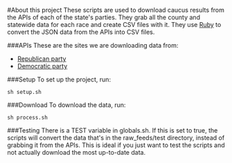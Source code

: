 #About this project
These scripts are used to download caucus results from the APIs of each of the state's parties. They grab all the county and statewide data for each race and create CSV files with it. They use [Ruby](https://github.com/ruby/ruby) to convert the JSON data from the APIs into CSV files.

###APIs
These are the sites we are downloading data from:

* [Republican party](https://www.iagopcaucuses.com/swagger/ui/index)
* [Democratic party](https://www.idpcaucuses.com/swagger/ui/index)

###Setup
To set up the project, run:

	sh setup.sh

###Download
To download the data, run:

	sh process.sh

###Testing
There is a TEST variable in globals.sh. If this is set to true, the scripts will convert the data that's in the raw_feeds/test directory, instead of grabbing it from the APIs. This is ideal if you just want to test the scripts and not actually download the most up-to-date data.

